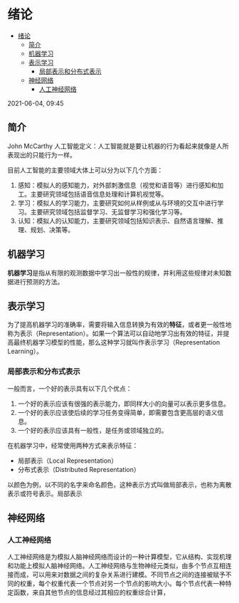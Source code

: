 # 绪论

- [绪论](#绪论)
  - [简介](#简介)
  - [机器学习](#机器学习)
  - [表示学习](#表示学习)
    - [局部表示和分布式表示](#局部表示和分布式表示)
  - [神经网络](#神经网络)
    - [人工神经网络](#人工神经网络)

2021-06-04, 09:45

## 简介

John McCarthy 人工智能定义：人工智能就是要让机器的行为看起来就像是人所表现出的只能行为一样。

目前人工智能的主要领域大体上可以分为以下几个方面：

1. 感知：模拟人的感知能力，对外部刺激信息（视觉和语音等）进行感知和加工。主要研究领域包括语音信息处理和计算机视觉等。
1. 学习：模拟人的学习能力，主要研究如何从样例或从与环境的交互中进行学习。主要研究领域包括监督学习、无监督学习和强化学习等。
1. 认知：模拟人的认知能力，主要研究领域包括知识表示、自然语言理解、推理、规划、决策等。

## 机器学习

**机器学习**是指从有限的观测数据中学习出一般性的规律，并利用这些规律对未知数据进行预测的方法。

## 表示学习

为了提高机器学习的准确率，需要将输入信息转换为有效的**特征**，或者更一般性地称为表示（Representation）。如果一个算法可以自动地学习出有效的特征，并提高最终机器学习模型的性能，那么这种学习就叫作表示学习（Representation Learning）。

### 局部表示和分布式表示

一般而言，一个好的表示具有以下几个优点：

1. 一个好的表示应该有很强的表示能力，即同样大小的向量可以表示更多信息。
1. 一个好的表示应该使后续的学习任务变得简单，即需要包含更高层的语义信息。
1. 一个好的表示应该具有一般性，是任务或领域独立的。

在机器学习中，经常使用两种方式来表示特征：

- 局部表示（Local Representation）
- 分布式表示（Distributed Representation）

以颜色为例，以不同的名字来命名颜色，这种表示方式叫做局部表示，也称为离散表示或符号表示。局部表示

## 神经网络

### 人工神经网络

人工神经网络是为模拟人脑神经网络而设计的一种计算模型，它从结构、实现机理和功能上模拟人脑神经网络。人工神经网络与生物神经元类似，由多个节点互相连接而成，可以用来对数据之间的复杂关系进行建模。不同节点之间的连接被赋予不同的权重，每个权重代表一个节点对另一个节点的影响大小。每个节点代表一种特定函数，来自其他节点的信息经过其相应的权重综合计算，
